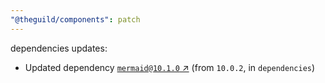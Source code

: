 ```yaml
---
"@theguild/components": patch
---
```

dependencies updates:
  - Updated dependency [`mermaid@10.1.0` ↗︎](https://www.npmjs.com/package/mermaid/v/10.1.0) (from `10.0.2`, in `dependencies`)
